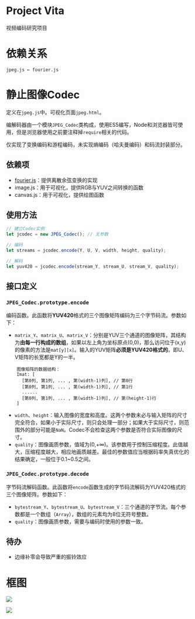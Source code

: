 # Project Vita

视频编码研究项目

# 依赖关系

```
jpeg.js ← fourier.js
```

# 静止图像Codec

定义在`jpeg.js`中。可视化页面`jpeg.html`。

编解码器由一个模块`JPEG_Codec`类构成，使用ES5编写，Node和浏览器皆可使用，但是浏览器使用之前要注释掉`require`相关的代码。

仅实现了变换编码和游程编码，未实现熵编码（哈夫曼编码）和码流封装部分。

## 依赖项

- [fourier.js](https://github.com/mikukonai/Fourier)：提供离散余弦变换的实现
- image.js：用于可视化，提供RGB与YUV之间转换的函数
- canvas.js：用于可视化，提供绘图函数

## 使用方法

```javascript
// 建立Codec实例
let jcodec = new JPEG_Codec(); // 无参数

// 编码
let streams = jcodec.encode(Y, U, V, width, height, quality);

// 解码
let yuv420 = jcodec.encode(stream_Y, stream_U, stream_V, quality);
```

## 接口定义

### `JPEG_Codec.prototype.encode`

编码函数。此函数将**YUV420**格式的三个图像矩阵编码为三个字节码流。参数如下：

- `matrix_Y`、`matrix_U`、`matrix_V`：分别是YUV三个通道的图像矩阵，其结构为**由每一行构成的数组**，如果以左上角为坐标原点(0,0)，那么访问位于(x,y)的像素的方法是`mat[y][x]`。输入的YUV矩阵**必须是YUV420格式的**，即U、V矩阵的长宽都是Y的一半。

```
    图像矩阵的数据结构：
    Imat: [
      [第0列, 第1列, ... , 第(width-1)列], // 第0行
      [第0列, 第1列, ... , 第(width-1)列], // 第1行
      ......
      [第0列, 第1列, ... , 第(width-1)列], // 第(height-1)行
    ]
```

- `width`、`height`：输入图像的宽度和高度。这两个参数未必与输入矩阵的尺寸完全符合，如果小于实际尺寸，则只会处理一部分；如果大于实际尺寸，则范围外的部分可能是`NaN`。Codec不会检查这两个参数是否符合实际图像的尺寸。
- `quality`：图像画质参数，值域为(0,+∞)。该参数用于控制压缩程度。此值越大，压缩程度越大，相应地画质越差。最佳的参数值应当根据码率失真优化的结果确定，一般位于0.1~0.5之间。

### `JPEG_Codec.prototype.decode`

字节码流解码函数。此函数将`encode`函数生成的字节码流解码为YUV420格式的三个图像矩阵。参数如下：

- `bytestream_Y`、`bytestream_U`、`bytestream_V`：三个通道的字节流。每个参数都是一个数组（`Array`），数组的元素均为8位无符号整数。
- `quality`：图像画质参数，需要与编码时使用的参数一致。

## 待办

- 边缘补零会导致严重的振铃效应

# 框图

![](https://mikukonai.com/image/assets/M/video-encoder-arch.png)

![](https://mikukonai.com/image/assets/M/history-of-video-coding.png)
